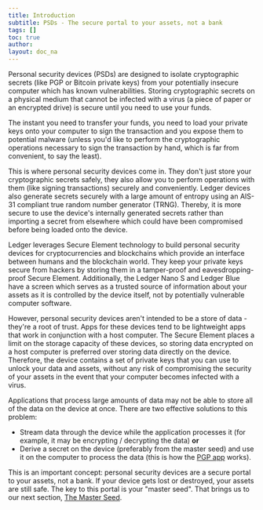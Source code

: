 ```yaml
---
title: Introduction
subtitle: PSDs - The secure portal to your assets, not a bank
tags: []
toc: true
author:
layout: doc_na
---
```


Personal security devices (PSDs) are designed to isolate cryptographic secrets (like PGP or Bitcoin private keys) from your potentially insecure computer which has known vulnerabilities. Storing cryptographic secrets on a physical medium that cannot be infected with a virus (a piece of paper or an encrypted drive) is secure until you need to use your funds.

The instant you need to transfer your funds, you need to load your private keys onto your computer to sign the transaction and you expose them to potential malware (unless you'd like to perform the cryptographic operations necessary to sign the transaction by hand, which is far from convenient, to say the least).

This is where personal security devices come in. They don't just store your cryptographic secrets safely, they also allow you to perform operations with them (like signing transactions) securely and conveniently. Ledger devices also generate secrets securely with a large amount of entropy using an AIS-31 compliant true random number generator (TRNG). Thereby, it is more secure to use the device's internally generated secrets rather than importing a secret from elsewhere which could have been compromised before being loaded onto the device.

Ledger leverages Secure Element technology to build personal security devices for cryptocurrencies and blockchains which provide an interface between humans and the blockchain world. They keep your private keys secure from hackers by storing them in a tamper-proof and eavesdropping-proof Secure Element. Additionally, the Ledger Nano S and Ledger Blue have a screen which serves as a trusted source of information about your assets as it is controlled by the device itself, not by potentially vulnerable computer software.

However, personal security devices aren't intended to be a store of data -they're a root of trust. Apps for these devices tend to be lightweight apps that work in conjunction with a host computer. The Secure Element places a limit on the storage capacity of these devices, so storing data encrypted on a host computer is preferred over storing data directly on the device. Therefore, the device contains a set of private keys that you can use to unlock your data and assets, without any risk of compromising the security of your assets in the event that your computer becomes infected with a virus.

Applications that process large amounts of data may not be able to store all of the data on the device at once. There are two effective solutions to this problem:
- Stream data through the device while the application processes it (for example, it may be encrypting / decrypting the data)
**or**
- Derive a secret on the device (preferably from the master seed) and use it on the computer to process the data (this is how the [PGP app](https://github.com/LedgerHQ/blue-app-openpgp-card) works).

This is an important concept: personal security devices are a secure portal to your assets, not a bank. If your device gets lost or destroyed, your assets are still safe. The key to this portal is your "master seed". That brings us to our next section, [The Master Seed](../psd-masterseed).

